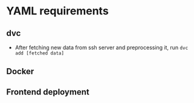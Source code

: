 # YAML requirements
## dvc
- After fetching new data from ssh server and preprocessing it, run ``dvc add [fetched data]``

## Docker

## Frontend deployment
